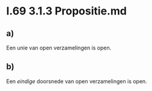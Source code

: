 # I.69 3.1.3 Propositie.md

## a)

Een unie van open verzamelingen is open.

## b)

Een _eindige_ doorsnede van open verzamelingen is open.
